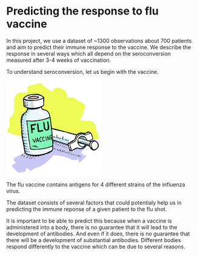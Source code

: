 # Predicting the response to flu vaccine

In this project, we use a dataset of ~1300 observations about 700 patients and aim to predict their immune response to the vaccine. We describe the response in several ways which all depend on the seroconversion measured after 3-4 weeks of vaccination. 

To understand seroconversion, let us begin with the vaccine.


<img src="/flu_vaccine.jpeg" width="250" height="250">


The flu vaccine contains antigens for 4 different strains of the influenza virus.

The dataset consists of several factors that could potentialy help us in predicting the immune reponse of a given patient to the flu shot. 

It is important to be able to predict this because when a vaccine is administered into a body, there is no guarantee that it will lead to the development of antibodies. And even if it does, there is no guarantee that there will be a development of substantial antibodies. Different bodies respond differently to the vaccine which can be due to several reasons.

